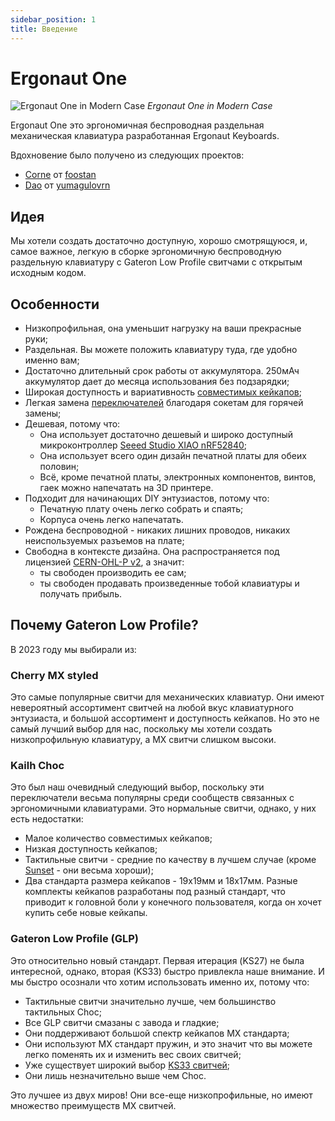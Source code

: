 ```yaml
---
sidebar_position: 1
title: Введение
---
```


# Ergonaut One

![Ergonaut One in Modern Case](/img/one_intro_header.jpg)
*Ergonaut One in Modern Case*

Ergonaut One это эргономичная беспроводная раздельная механическая клавиатура разработанная Ergonaut Keyboards.

Вдохновение было получено из следующих проектов:

* [Corne](https://github.com/foostan/crkbd) от [foostan](https://github.com/foostan)
* [Dao](https://github.com/yumagulovrn/dao-choc-ble) от [yumagulovrn](https://github.com/yumagulovrn)

## Идея

Мы хотели создать достаточно доступную, хорошо смотрящуюся, и, самое важное, легкую в сборке эргономичную беспроводную раздельную клавиатуру с Gateron Low Profile свитчами с открытым исходным кодом.

## Особенности

* Низкопрофильная, она уменьшит нагрузку на ваши прекрасные руки;
* Раздельная. Вы можете положить клавиатуру туда, где удобно именно вам;
* Достаточно длительный срок работы от аккумулятора. 250мАч аккумулятор дает до месяца использования без подзарядки;
* Широкая доступность и вариативность [совместимых кейкапов](/docs/switches/gateron-low-profile#совместимость-с-кейкапами);
* Легкая замена [переключателей](/docs/switches/gateron-low-profile#ks-33-v2) благодаря сокетам для горячей замены;
* Дешевая, потому что:
  * Она использует достаточно дешевый и широко доступный микроконтроллер [Seeed Studio XIAO nRF52840](https://wiki.seeedstudio.com/XIAO_BLE/);
  * Она использует всего один дизайн печатной платы для обеих половин;
  * Всё, кроме печатной платы, электронных компонентов, винтов, гаек можно напечатать на 3D принтере.
* Подходит для начинающих DIY энтузиастов, потому что:
  * Печатную плату очень легко собрать и спаять;
  * Корпуса очень легко напечатать.
* Рождена беспроводной - никаких лишних проводов, никаких неиспользуемых разъемов на плате;
* Свободна в контексте дизайна. Она распространяется под лицензией [CERN-OHL-P v2](https://ohwr.org/cern_ohl_p_v2.pdf), а значит:
  * ты свободен производить ее сам;
  * ты свободен продавать произведенные тобой клавиатуры и получать прибыль.

## Почему Gateron Low Profile?

В 2023 году мы выбирали из:

### Cherry MX styled

Это самые популярные свитчи для механических клавиатур. Они имеют невероятный ассортимент свитчей на любой вкус клавиатурного энтузиаста, и большой ассортимент и доступность кейкапов. Но это не самый лучший выбор для нас, поскольку мы хотели создать низкопрофильную клавиатуру, а MX свитчи слишком высоки.

### Kailh Choc

Это был наш очевидный следующий выбор, поскольку эти переключатели весьма популярны среди сообществ связанных с эргономичными клавиатурами. Это нормальные свитчи, однако, у них есть недостатки:

* Малое количество совместимых кейкапов;
* Низкая доступность кейкапов;
* Тактильные свитчи - средние по качеству в лучшем случае (кроме [Sunset](https://lowprokb.ca/products/sunset-tactile-choc-switches) - они весьма хороши);
* Два стандарта размера кейкапов - 19x19мм и 18x17мм. Разные комплекты кейкапов разработаны под разный стандарт, что приводит к головной боли у конечного пользователя, когда он хочет купить себе новые кейкапы.

### Gateron Low Profile (GLP)

Это относительно новый стандарт. Первая итерация (KS27) не была интересной, однако, вторая (KS33) быстро привлекла наше внимание. И мы быстро осознали что хотим использовать именно их, потому что:

* Тактильные свитчи значительно лучше, чем большинство тактильных Choc;
* Все GLP свитчи смазаны с завода и гладкие;
* Они поддерживают большой спектр кейкапов MX стандарта;
* Они используют MX стандарт пружин, и это значит что вы можете легко поменять их и изменить вес своих свитчей;
* Уже существует широкий выбор [KS33 свитчей](/docs/switches/gateron-low-profile#ks-33-v2);
* Они лишь незначительно выше чем Choc.

Это лучшее из двух миров! Они все-еще низкопрофильные, но имеют множество преимуществ MX свитчей.
